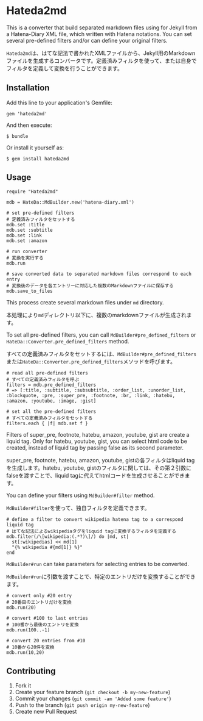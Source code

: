 # Hateda2md

This is a converter that build separated markdown files using for Jekyll from a Hatena-Diary XML file, which written with Hatena notations. You can set several pre-defined filters and/or can define your original filters.

`Hateda2md`は、はてな記法で書かれたXMLファイルから、Jekyll用のMarkdownファイルを生成するコンバータです。定義済みフィルタを使って、または自身でフィルタを定義して変換を行うことができます。

## Installation

Add this line to your application's Gemfile:

    gem 'hateda2md'

And then execute:

    $ bundle

Or install it yourself as:

    $ gem install hateda2md

## Usage

    require "Hateda2md"

    mdb = HateDa::MdBuilder.new('hatena-diary.xml')

    # set pre-defined filters
    # 定義済みフィルタをセットする
    mdb.set :title
    mdb.set :subtitle
    mdb.set :link
    mdb.set :amazon
    
    # run converter 
    # 変換を実行する
    mdb.run

    # save converted data to separated markdown files correspond to each entry
    # 変換後のデータを各エントリーに対応した複数のMarkdownファイルに保存する
    mdb.save_to_files

This process create several markdown files under `md` directory.

本処理により`md`ディレクトリ以下に、複数のmarkdownファイルが生成されます。

To set all pre-defined filters, you can call `MdBuilder#pre_defined_filters` or `HateDa::Converter.pre_defined_filters` method.

すべての定義済みフィルタをセットするには、`MdBuilder#pre_defined_filters`または`HateDa::Converter.pre_defined_filters`メソッドを呼びます。

    # read all pre-defined filters
    # すべての定義済みフィルタを呼ぶ
    filters = mdb.pre_defined_filters
    # => [:title, :subtitle, :subsubtitle, :order_list, :unorder_list, :blockquote, :pre, :super_pre, :footnote, :br, :link, :hatebu, :amazon, :youtube, :image, :gist]

    # set all the pre-defined filters
    # すべての定義済みフィルタをセットする
    filters.each { |f| mdb.set f }

Filters of super_pre, footnote, hatebu, amazon, youtube, gist are create a liquid tag. Only for hatebu, youtube, gist, you can select html code to be created, instead of liquid tag by passing false as its second parameter. 

super_pre, footnote, hatebu, amazon, youtube, gistの各フィルタはliquid tagを生成します。hatebu, youtube, gistのフィルタに関しては、その第２引数にfalseを渡すことで、liquid tagに代えてhtmlコードを生成させることができます。

You can define your filters using `MdBuilder#filter` method.

`MdBuilder#filter`を使って、独自フィルタを定義できます。

    # define a filter to convert wikipedia hatena tag to a correspond liquid tag
    # はてな記法によるwikipediaタグをliquid tagに変換するフィルタを定義する
    mdb.filter(/\[wikipedia:(.*?)\]/) do |md, st|
      st[:wikipedias] << md[1]
      "{% wikipedia #{md[1]} %}"
    end

`MdBuilder#run` can take parameters for selecting entries to be converted.

`MdBuilder#run`に引数を渡すことで、特定のエントリだけを変換することができます。

    # convert only #20 entry
    # 20番目のエントリだけを変換
    mdb.run(20)

    # convert #100 to last entries
    # 100番から最後のエントリを変換
    mdb.run(100..-1)

    # convert 20 entries from #10
    # 10番から20件を変換
    mdb.run(10,20)


## Contributing

1. Fork it
2. Create your feature branch (`git checkout -b my-new-feature`)
3. Commit your changes (`git commit -am 'Added some feature'`)
4. Push to the branch (`git push origin my-new-feature`)
5. Create new Pull Request
